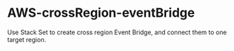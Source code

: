 # AWS-crossRegion-eventBridge
Use Stack Set to create cross region Event Bridge, and connect them to one target region.
